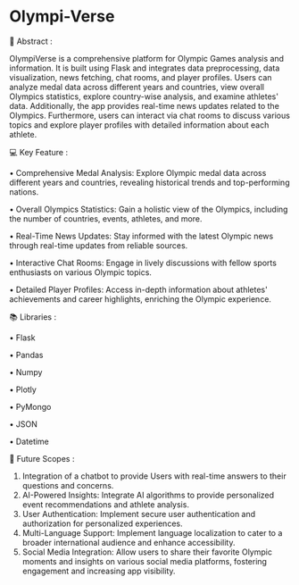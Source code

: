 
# Olympi-Verse

🎨 Abstract :

OlympiVerse is a comprehensive platform for Olympic Games analysis and information. It is built using Flask and integrates data preprocessing, data visualization, news fetching, chat rooms, and player profiles. Users can analyze medal data across different years and countries, view overall Olympics statistics, explore country-wise analysis, and examine athletes' data. Additionally, the app provides real-time news updates related to the Olympics. Furthermore, users can interact via chat rooms to discuss various topics and explore player profiles with detailed information about each athlete.


💻 Key Feature :

•	Comprehensive Medal Analysis: Explore Olympic medal data across different years and countries, revealing historical trends and top-performing nations.

•	Overall Olympics Statistics: Gain a holistic view of the Olympics, including the number of countries, events, athletes, and more.

•	Real-Time News Updates: Stay informed with the latest Olympic news through real-time updates from reliable sources.

•	Interactive Chat Rooms: Engage in lively discussions with fellow sports enthusiasts on various Olympic topics.

•	Detailed Player Profiles: Access in-depth information about athletes' achievements and career highlights, enriching the Olympic experience.


📚 Libraries :

•	Flask

•	Pandas

•	Numpy

•	Plotly

•	PyMongo

•	JSON

•	Datetime


🚀 Future Scopes :

1.	Integration of a chatbot to provide Users with real-time answers to their questions and concerns.
2.	AI-Powered Insights: Integrate AI algorithms to provide personalized event recommendations and athlete analysis.
3.	User Authentication: Implement secure user authentication and authorization for personalized experiences.
4.	Multi-Language Support: Implement language localization to cater to a broader international audience and enhance accessibility.
5.	Social Media Integration: Allow users to share their favorite Olympic moments and insights on various social media platforms, fostering engagement and increasing app visibility.
   
